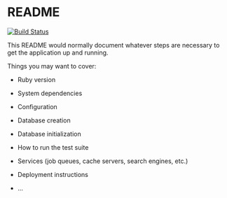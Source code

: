 # README
[![Build Status](https://travis-ci.org/honorbear/hbhack-server.svg?branch=master)](https://travis-ci.org/honorbear/hbhack-server)

This README would normally document whatever steps are necessary to get the
application up and running.

Things you may want to cover:

* Ruby version

* System dependencies

* Configuration

* Database creation

* Database initialization

* How to run the test suite

* Services (job queues, cache servers, search engines, etc.)

* Deployment instructions

* ...
